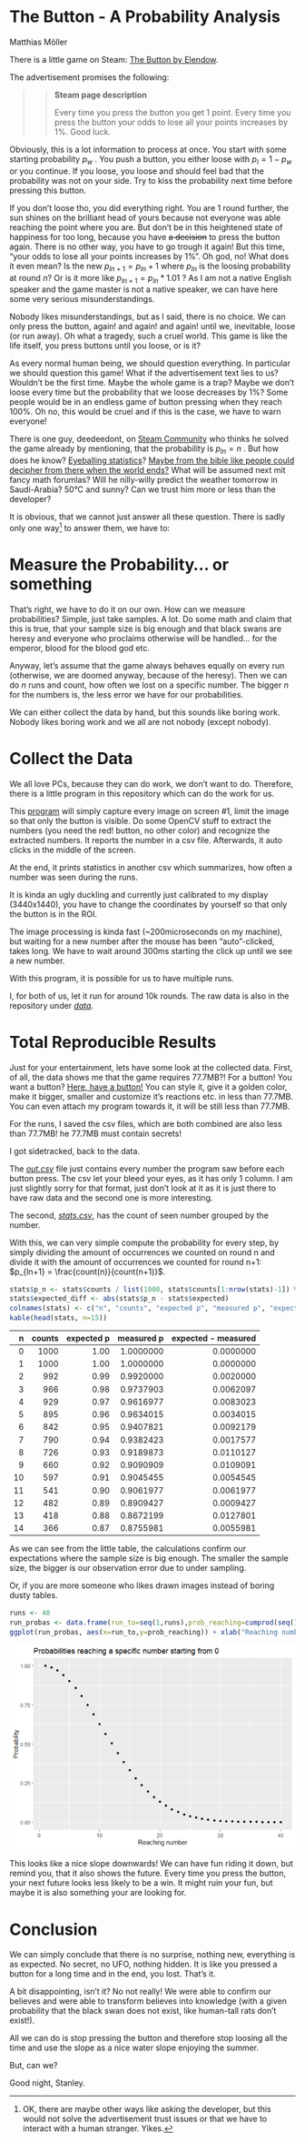 # The Button - A Probability Analysis
Matthias Möller

There is a little game on Steam: [The Button by
Elendow](https://store.steampowered.com/app/1999740/THE_BUTTON_by_Elendow/).

The advertisement promises the following:

> <div>
>
> > **Steam page description**
> >
> > Every time you press the button you get 1 point. Every time you
> > press the button your odds to lose all your points increases by 1%.
> > Good luck.
>
> </div>

Obviously, this is a lot information to process at once. You start with
some starting probability $p_w$ . You push a button, you either loose
with $p_l = 1-p_w$ or you continue. If you loose, you loose and should
feel bad that the probability was not on your side. Try to kiss the
probability next time before pressing this button.

If you don’t loose tho, you did everything right. You are 1 round
further, the sun shines on the brilliant head of yours because not
everyone was able reaching the point where you are. But don’t be in this
heightened state of happiness for too long, because you have ~~a
decision~~ to press the button again. There is no other way, you have to
go trough it again! But this time, “your odds to lose all your points
increases by 1%”. Oh god, no! What does it even mean? Is the new
$p_{ln+1} = p_{ln}+1$ where $p_{ln}$ is the loosing probability at round
$n$? Or is it more like $p_{ln+1} = p_{ln}*1.01$ ? As I am not a native
English speaker and the game master is not a native speaker, we can have
here some very serious misunderstandings.

Nobody likes misunderstandings, but as I said, there is no choice. We
can only press the button, again! and again! and again! until we,
inevitable, loose (or run away). Oh what a tragedy, such a cruel world.
This game is like the life itself, you press buttons until you loose, or
is it?  
  
As every normal human being, we should question everything. In
particular we should question this game! What if the advertisement text
lies to us? Wouldn’t be the first time. Maybe the whole game is a trap?
Maybe we don’t loose every time but the probability that we loose
decreases by 1%? Some people would be in an endless game of button
pressing when they reach 100%. Oh no, this would be cruel and if this is
the case, we have to warn everyone!

There is one guy, deedeedont, on [Steam
Community](https://steamcommunity.com/app/1999740/discussions/0/3843305689141436337/)
who thinks he solved the game already by mentioning, that the
probability is $p_{ln} = n$ . But how does he know? [Eyeballing
statistics](https://sites.google.com/a/crlstatistics.net/statrefs/statwiki-home/statwiki-main-2/fundamentals/common-errors-in-statistics/eyeballing-the-data)?
[Maybe from the bible like people could decipher from there when the
world ends?](https://en.wikipedia.org/wiki/2011_end_times_prediction)
What will be assumed next mit fancy math forumlas? Will he nilly-willy
predict the weather tomorrow in Saudi-Arabia? 50°C and sunny? Can we
trust him more or less than the developer?

It is obvious, that we cannot just answer all these question. There is
sadly only one way[^1] to answer them, we have to:

# Measure the Probability… or something

That’s right, we have to do it on our own. How can we measure
probabilities? Simple, just take samples. A lot. Do some math and claim
that this is true, that your sample size is big enough and that black
swans are heresy and everyone who proclaims otherwise will be handled…
for the emperor, blood for the blood god etc.

Anyway, let’s assume that the game always behaves equally on every run
(otherwise, we are doomed anyway, because of the heresy). Then we can do
$n$ runs and count, how often we lost on a specific number. The bigger
$n$ for the numbers is, the less error we have for our probabilities.

We can either collect the data by hand, but this sounds like boring
work. Nobody likes boring work and we all are not nobody (except
nobody).

# Collect the Data

We all love PCs, because they can do work, we don’t want to do.
Therefore, there is a little program in this repository which can do the
work for us.

This [program](./program) will simply capture every image on screen \#1, limit the
image so that only the button is visible. Do some OpenCV stuff to
extract the numbers (you need the red! button, no other color) and
recognize the extracted numbers. It reports the number in a csv file.
Afterwards, it auto clicks in the middle of the screen.

At the end, it prints statistics in another csv which summarizes, how
often a number was seen during the runs.

It is kinda an ugly duckling and currently just calibrated to my display
(3440x1440), you have to change the coordinates by yourself so that only
the button is in the ROI.

The image processing is kinda fast (~200microseconds on my machine), but
waiting for a new number after the mouse has been “auto”-clicked, takes
long. We have to wait around 300ms starting the click up until we see a
new number.

With this program, it is possible for us to have multiple runs.

I, for both of us, let it run for around 10k rounds. The raw data is
also in the repository under [*data*](./report/data).

# Total Reproducible Results

Just for your entertainment, lets have some look at the collected data.
First, of all, the data shows me that the game requires 77.7MB?! For a
button! You want a button? [Here, have a
button!](https://www.w3schools.com/tags/tryit.asp?filename=tryhtml_button_test)
You can style it, give it a golden color, make it bigger, smaller and
customize it’s reactions etc. in less than 77.7MB. You can even attach
my program towards it, it will be still less than 77.7MB.

For the runs, I saved the csv files, which are both combined are also
less than 77.7MB! he 77.7MB must contain secrets!

I got sidetracked, back to the data.

The [*out.csv*](./report/data/out.csv) file just contains every number the
program saw before each button press. The csv let your bleed your eyes,
as it has only 1 column. I am just slightly sorry for that format, just
don’t look at it as it is just there to have raw data and the second one
is more interesting.

The second, [*stats.csv*](./report/data/stats.csv), has the count of seen
number grouped by the number.

With this, we can very simple compute the probability for every step, by
simply dividing the amount of occurrences we counted on round n and
divide it with the amount of occurrences we counted for round n+1:
$p_{ln+1} = \frac{count(n)}{count(n+1)}$.

``` r
stats$p_n <- stats$counts / list(1000, stats$counts[1:nrow(stats)-1]) %>% simplify()
stats$expected_diff <- abs(stats$p_n - stats$expected)
colnames(stats) <- c("n", "counts", "expected p", "measured p", "expected - measured")
kable(head(stats, n=15))
```

|   n | counts | expected p | measured p | expected - measured |
|----:|-------:|-----------:|-----------:|--------------------:|
|   0 |   1000 |       1.00 |  1.0000000 |           0.0000000 |
|   1 |   1000 |       1.00 |  1.0000000 |           0.0000000 |
|   2 |    992 |       0.99 |  0.9920000 |           0.0020000 |
|   3 |    966 |       0.98 |  0.9737903 |           0.0062097 |
|   4 |    929 |       0.97 |  0.9616977 |           0.0083023 |
|   5 |    895 |       0.96 |  0.9634015 |           0.0034015 |
|   6 |    842 |       0.95 |  0.9407821 |           0.0092179 |
|   7 |    790 |       0.94 |  0.9382423 |           0.0017577 |
|   8 |    726 |       0.93 |  0.9189873 |           0.0110127 |
|   9 |    660 |       0.92 |  0.9090909 |           0.0109091 |
|  10 |    597 |       0.91 |  0.9045455 |           0.0054545 |
|  11 |    541 |       0.90 |  0.9061977 |           0.0061977 |
|  12 |    482 |       0.89 |  0.8909427 |           0.0009427 |
|  13 |    418 |       0.88 |  0.8672199 |           0.0127801 |
|  14 |    366 |       0.87 |  0.8755981 |           0.0055981 |

As we can see from the little table, the calculations confirm our
expectations where the sample size is big enough. The smaller the sample
size, the bigger is our observation error due to under sampling.

Or, if you are more someone who likes drawn images instead of boring
dusty tables.

``` r
runs <- 40
run_probas <- data.frame(run_to=seq(1,runs),prob_reaching=cumprod(seq(100, 100-(runs-1), -1)/100))
ggplot(run_probas, aes(x=run_to,y=prob_reaching)) + xlab("Reaching number") + ylab("Probability") + ggtitle("Probabilities reaching a specific number starting from 0") + geom_point()
```

![](TheButtonAPA_files/figure-commonmark/unnamed-chunk-3-1.png)

This looks like a nice slope downwards! We can have fun riding it down,
but remind you, that it also shows the future. Every time you press the
button, your next future looks less likely to be a win. It might ruin
your fun, but maybe it is also something your are looking for.

# Conclusion

We can simply conclude that there is no surprise, nothing new,
everything is as expected. No secret, no UFO, nothing hidden. It is like
you pressed a button for a long time and in the end, you lost. That’s
it.

A bit disappointing, isn’t it? No not really! We were able to confirm
our believes and were able to transform believes into knowledge (with a
given probability that the black swan does not exist, like human-tall
rats don’t exist!).

All we can do is stop pressing the button and therefore stop loosing all
the time and use the slope as a nice water slope enjoying the summer.

But, can we?

Good night, Stanley.

[^1]: OK, there are maybe other ways like asking the developer, but this
    would not solve the advertisement trust issues or that we have to
    interact with a human stranger. Yikes.
